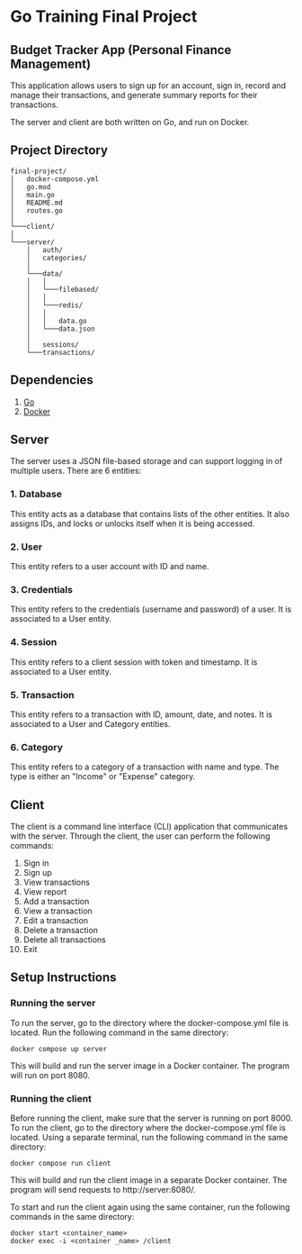 # Go Training Final Project

## Budget Tracker App (Personal Finance Management)
This application allows users to sign up for an account, sign in, record and manage their transactions, and generate summary reports for their transactions.

The server and client are both written on Go, and run on Docker.

## Project Directory
```
final-project/
│   docker-compose.yml
│   go.mod
│   main.go
│   README.md
│   routes.go
│
└───client/
│   
└───server/
    │   auth/
    │   categories/
    │
    └───data/
    │   │   
    │   └───filebased/
    │   │   
    │   └───redis/
    │   │
    │   │   data.go
    │   └───data.json
    │
    │   sessions/
    └───transactions/
```

## Dependencies
1. [Go](https://go.dev/doc/install)
2. [Docker](https://docs.docker.com/get-docker/)

## Server
The server uses a JSON file-based storage and can support logging in of multiple users. There are 6 entities:

### 1. Database
This entity acts as a database that contains lists of the other entities. It also assigns IDs, and locks or unlocks itself when it is being accessed.

### 2. User
This entity refers to a user account with ID and name.

### 3. Credentials
This entity refers to the credentials (username and password) of a user. It is associated to a User entity.

### 4. Session
This entity refers to a client session with token and timestamp. It is associated to a User entity.

### 5. Transaction
This entity refers to a transaction with ID, amount, date, and notes. It is associated to a User and Category entities.

### 6. Category
This entity refers to a category of a transaction with name and type. The type is either an "Income" or "Expense" category.

## Client
The client is a command line interface (CLI) application that communicates with the server. Through the client, the user can perform the following commands:
1. Sign in
2. Sign up
3. View transactions
4. View report
5. Add a transaction
6. View a transaction
7. Edit a transaction
8. Delete a transaction
9. Delete all transactions
10. Exit

## Setup Instructions

### Running the server
To run the server, go to the directory where the docker-compose.yml file is located. Run the following command in the same directory:
```
docker compose up server
```
This will build and run the server image in a Docker container. The program will run on port 8080.

### Running the client
Before running the client, make sure that the server is running on port 8000. To run the client, go to the directory where the docker-compose.yml file is located. Using a separate terminal, run the following command in the same directory:
```
docker compose run client
```
This will build and run the client image in a separate Docker container. The program will send requests to http://server:8080/.

To start and run the client again using the same container, run the following commands in the same directory:
```
docker start <container_name>
docker exec -i <container _name> /client
```